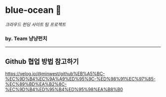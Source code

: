 # blue-ocean 🌊
*크라우드 펀딩 사이트 팀 프로젝트*
### by. Team 냥냥펀치 




---




## Github 협업 방법 참고하기
https://velog.io/@minwest/github%EB%A5%BC-%EC%9D%B4%EC%9A%A9%ED%95%9C-%ED%98%91%EC%97%85-%EC%89%BD%EA%B2%8C-%EC%9D%B4%ED%95%B4%ED%95%98%EA%B8%B0
